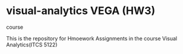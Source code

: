 # visual-analytics VEGA (HW3)
course

This is the repository for Hmoework Assignments in the course Visual Analytics(ITCS 5122)

